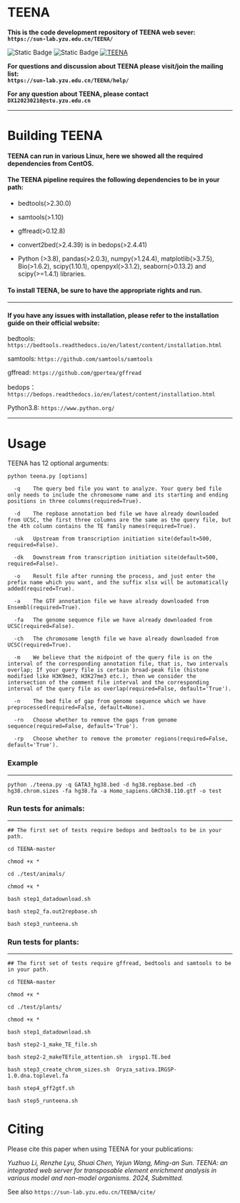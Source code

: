 # TEENA  
**This is the code development repository of TEENA web sever: `https://sun-lab.yzu.edu.cn/TEENA/`**  

![Static Badge](https://img.shields.io/badge/build-passing-brightgreen)  ![Static Badge](https://img.shields.io/badge/Python-3.8%2B-cornflowerblue)  <a href="https://sun-lab.yzu.edu.cn/TEENA/"> <img src="https://img.shields.io/badge/TEENA-@websever-sandybrown.svg" alt="TEENA"> </a>  

**For questions and discussion about TEENA please visit/join the mailing list:  
`https://sun-lab.yzu.edu.cn/TEENA/help/`**  

**For any question about TEENA, please contact `DX120230210@stu.yzu.edu.cn`**

----------------------------------------------------------------
# Building TEENA  

#### TEENA can run in various Linux, here we showed all the required dependencies from CentOS.  

#### The TEENA pipeline requires the following dependencies to be in your path:  

* bedtools(>2.30.0)  

* samtools(>1.10)  

* gffread(>0.12.8)  

* convert2bed(>2.4.39) is in bedops(>2.4.41)  

* Python (>3.8), pandas(>2.0.3), numpy(>1.24.4), matplotlib(>3.7.5), Bio(>1.6.2), scipy(1.10.1), openpyxl(>3.1.2), seaborn(>0.13.2) and scipy(>=1.4.1) libraries.

#### **To install TEENA, be sure to have the appropriate rights and run.**  

----------------------------------------------------------------
#### If you have any issues with installation, please refer to the installation guide on their official website:  

bedtools: `https://bedtools.readthedocs.io/en/latest/content/installation.html`  

samtools: `https://github.com/samtools/samtools`  

gffread: `https://github.com/gpertea/gffread`  

bedops：`https://bedops.readthedocs.io/en/latest/content/installation.html`  

Python3.8: `https://www.python.org/`  

----------------------------------------------------------------
# Usage  

TEENA has 12 optional arguments: 
```
python teena.py [options]  

  -q	The query bed file you want to analyze. Your query bed file only needs to include the chromosome name and its starting and ending positions in three columns(required=True).  

  -d 	The repbase annotation bed file we have already downloaded from UCSC, the first three columns are the same as the query file, but the 4th column contains the TE family names(required=True).  
  
  -uk 	Upstream from transcription initiation site(default=500, required=False).  
  
  -dk	Downstream from transcription initiation site(default=500, required=False).  
  
  -o 	Result file after running the process, and just enter the prefix name which you want, and the suffix xlsx will be automatically added(required=True).  
  
  -a	The GTF annotation file we have already downloaded from Ensembl(required=True).  
  
  -fa	The genome sequence file we have already downloaded from UCSC(required=False).  
  
  -ch	The chromosome length file we have already downloaded from UCSC(required=True).  
  
  -m	We believe that the midpoint of the query file is on the interval of the corresponding annotation file, that is, two intervals overlap; If your query file is certain broad-peak file (histone modified like H3K9me3, H3K27me3 etc.), then we consider the intersection of the comment file interval and the corresponding interval of the query file as overlap(required=False, default='True').  
  
  -n	The bed file of gap from genome sequence which we have preprocessed(required=False, default=None).  
  
  -rn	Choose whether to remove the gaps from genome sequence(required=False, default='True').  
  
  -rp	Choose whether to remove the promoter regions(required=False, default='True').
```

### Example  
------------------------------------------------------------------------------------------------
```
python ./teena.py -q GATA3_hg38.bed -d hg38.repbase.bed -ch hg38.chrom.sizes -fa hg38.fa -a Homo_sapiens.GRCh38.110.gtf -o test
```

### Run tests for animals:  
------------------------------------------------------------------------------------------------
```
## The first set of tests require bedops and bedtools to be in your path.
 
cd TEENA-master

chmod +x *

cd ./test/animals/

chmod +x *

bash step1_datadownload.sh

bash step2_fa.out2repbase.sh

bash step3_runteena.sh
```

### Run tests for plants:  
------------------------------------------------------------------------------------------------  
```
## The first set of tests require gffread, bedtools and samtools to be in your path.

cd TEENA-master

chmod +x *

cd ./test/plants/

chmod +x *

bash step1_datadownload.sh

bash step2-1_make_TE_file.sh

bash step2-2_makeTEfile_attention.sh  irgsp1.TE.bed

bash step3_create_chrom_sizes.sh  Oryza_sativa.IRGSP-1.0.dna.toplevel.fa

bash step4_gff2gtf.sh

bash step5_runteena.sh
```

# Citing  
Please cite this paper when using TEENA for your publications:  

*Yuzhuo Li, Renzhe Lyu, Shuai Chen, Yejun Wang, Ming-an Sun. TEENA: an integrated web server for transposable element enrichment analysis in various model and non-model organisms. 2024, Submitted.*  

See also `https://sun-lab.yzu.edu.cn/TEENA/cite/`  
